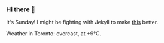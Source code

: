 ### Hi there :wave:

It's Sunday! I might be fighting with Jekyll to make [this](https://swissclubtoronto.ca) better.

Weather in Toronto: overcast, at +9°C.
